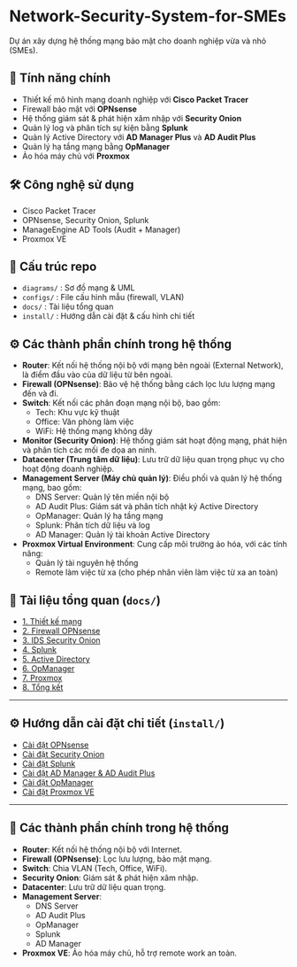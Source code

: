 # Network-Security-System-for-SMEs
Dự án xây dựng hệ thống mạng bảo mật cho doanh nghiệp vừa và nhỏ (SMEs).

## 🚀 Tính năng chính
- Thiết kế mô hình mạng doanh nghiệp với **Cisco Packet Tracer**
- Firewall bảo mật với **OPNsense**
- Hệ thống giám sát & phát hiện xâm nhập với **Security Onion**
- Quản lý log và phân tích sự kiện bằng **Splunk**
- Quản lý Active Directory với **AD Manager Plus** và **AD Audit Plus**
- Quản lý hạ tầng mạng bằng **OpManager**
- Ảo hóa máy chủ với **Proxmox**

## 🛠️ Công nghệ sử dụng
- Cisco Packet Tracer
- OPNsense, Security Onion, Splunk
- ManageEngine AD Tools (Audit + Manager)
- Proxmox VE

## 📂 Cấu trúc repo
- `diagrams/` : Sơ đồ mạng & UML
- `configs/` : File cấu hình mẫu (firewall, VLAN)
- `docs/` : Tài liệu tổng quan
- `install/` : Hướng dẫn cài đặt & cấu hình chi tiết

## ⚙️ Các thành phần chính trong hệ thống
- **Router**: Kết nối hệ thống nội bộ với mạng bên ngoài (External Network), là điểm đầu vào của dữ liệu từ bên ngoài.  
- **Firewall (OPNsense)**: Bảo vệ hệ thống bằng cách lọc lưu lượng mạng đến và đi.  
- **Switch**: Kết nối các phân đoạn mạng nội bộ, bao gồm:  
  - Tech: Khu vực kỹ thuật  
  - Office: Văn phòng làm việc  
  - WiFi: Hệ thống mạng không dây  
- **Monitor (Security Onion)**: Hệ thống giám sát hoạt động mạng, phát hiện và phân tích các mối đe dọa an ninh.  
- **Datacenter (Trung tâm dữ liệu)**: Lưu trữ dữ liệu quan trọng phục vụ cho hoạt động doanh nghiệp.  
- **Management Server (Máy chủ quản lý)**: Điều phối và quản lý hệ thống mạng, bao gồm:  
  - DNS Server: Quản lý tên miền nội bộ  
  - AD Audit Plus: Giám sát và phân tích nhật ký Active Directory  
  - OpManager: Quản lý hạ tầng mạng  
  - Splunk: Phân tích dữ liệu và log  
  - AD Manager: Quản lý tài khoản Active Directory  
- **Proxmox Virtual Environment**: Cung cấp môi trường ảo hóa, với các tính năng:  
  - Quản lý tài nguyên hệ thống  
  - Remote làm việc từ xa (cho phép nhân viên làm việc từ xa an toàn)

## 📖 Tài liệu tổng quan (`docs/`)
- [1. Thiết kế mạng](docs/1_network_design.md)  
- [2. Firewall OPNsense](docs/2_firewall_opnsense.md)  
- [3. IDS Security Onion](docs/3_ids_securityonion.md)  
- [4. Splunk](docs/4_splunk.md)  
- [5. Active Directory](docs/5_ad_management.md)  
- [6. OpManager](docs/6_opmanager.md)  
- [7. Proxmox](docs/7_proxmox.md)  
- [8. Tổng kết](docs/8_summary.md)  

---

## ⚙️ Hướng dẫn cài đặt chi tiết (`install/`)
- [Cài đặt OPNsense](install/opnsense_install.md)  
- [Cài đặt Security Onion](install/securityonion_install.md)  
- [Cài đặt Splunk](install/splunk_install.md)  
- [Cài đặt AD Manager & AD Audit Plus](install/ad_management_install.md)  
- [Cài đặt OpManager](install/opmanager_install.md)  
- [Cài đặt Proxmox VE](install/proxmox_install.md)  

---

## 🔑 Các thành phần chính trong hệ thống
- **Router**: Kết nối hệ thống nội bộ với Internet.  
- **Firewall (OPNsense)**: Lọc lưu lượng, bảo mật mạng.  
- **Switch**: Chia VLAN (Tech, Office, WiFi).  
- **Security Onion**: Giám sát & phát hiện xâm nhập.  
- **Datacenter**: Lưu trữ dữ liệu quan trọng.  
- **Management Server**:  
  - DNS Server  
  - AD Audit Plus  
  - OpManager  
  - Splunk  
  - AD Manager  
- **Proxmox VE**: Ảo hóa máy chủ, hỗ trợ remote work an toàn.  
